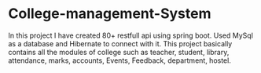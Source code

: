 # College-management-System 

In this project I have created 80+ restfull api using spring boot. 
Used MySql as a database and Hibernate to connect with it.
This project basically contains all the modules of college such as teacher, student, library, attendance, marks, accounts, Events, Feedback, department, hostel.
